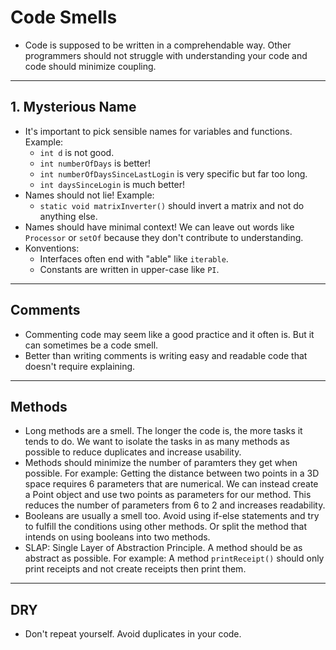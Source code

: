 # Code Smells
- Code is supposed to be written in a comprehendable way. Other programmers should not struggle with understanding your code and code should minimize coupling.
---
## 1. Mysterious Name
- It's important to pick sensible names for variables and functions. Example:
	- `int d` is not good.
	- `int numberOfDays` is better!
	- `int numberOfDaysSinceLastLogin` is very specific but far too long.
	- `int daysSinceLogin` is much better!
- Names should not lie! Example:
	- `static void matrixInverter()` should invert a matrix and not do anything else.
- Names should have minimal context! We can leave out words like `Processor` or `setOf` because they don't contribute to understanding.
- Konventions:
	- Interfaces often end with "able" like `iterable`.
	- Constants are written in upper-case like `PI`.
---
## Comments
- Commenting code may seem like a good practice and it often is. But it can sometimes be a code smell.
- Better than writing comments is writing easy and readable code that doesn't require explaining.
---
## Methods
- Long methods are a smell. The longer the code is, the more tasks it tends to do. We want to isolate the tasks in as many methods as possible to reduce duplicates and increase usability.
- Methods should minimize the number of paramters they get when possible. For example: Getting the distance between two points in a 3D space requires 6 parameters that are numerical. We can instead create a Point object and use two points as parameters for our method. This reduces the number of parameters from 6 to 2 and increases readability.
- Booleans are usually a smell too. Avoid using if-else statements and try to fulfill the conditions using other methods. Or split the method that intends on using booleans into two methods.
- SLAP: Single Layer of Abstraction Principle. A method should be as abstract as possible. For example: A method `printReceipt()` should only print receipts and not create receipts then print them.
---
## DRY
- Don't repeat yourself. Avoid duplicates in your code.
